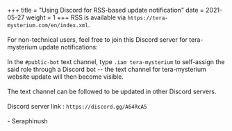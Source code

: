+++
title = "Using Discord for RSS-based update notification"
date = 2021-05-27
weight = 1
+++
RSS is available via `https://tera-mysterium.com/en/index.xml`.
\
\
For non-technical users, feel free to join this Discord server for tera-mysterium update notifications:
\
\
In the `#public-bot` text channel, type `.iam tera-mysterium` to self-assign the said role through a Discord bot -- the text channel for tera-mysterium website update will then become visible.
\
\
The text channel can be followed to be updated in other Discord servers.
\
\
Discord server link : `https://discord.gg/A64RcA5`
\
\
\- Seraphinush